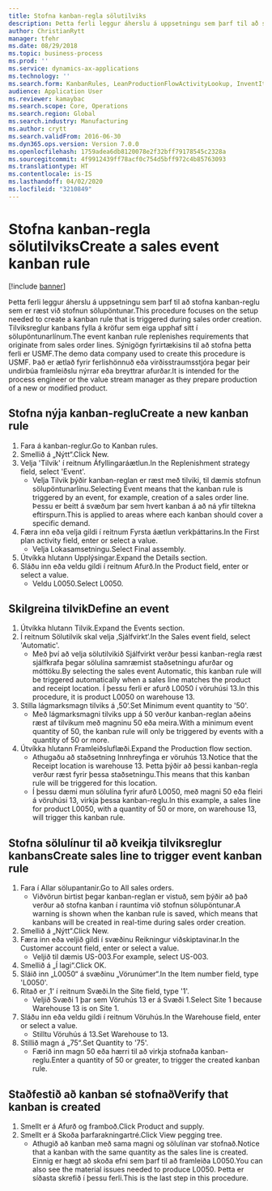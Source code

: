 ```yaml
---
title: Stofna kanban-regla sölutilviks
description: Þetta ferli leggur áherslu á uppsetningu sem þarf til að stofna kanban-reglu sem er ræst við stofnun sölupöntunar.
author: ChristianRytt
manager: tfehr
ms.date: 08/29/2018
ms.topic: business-process
ms.prod: ''
ms.service: dynamics-ax-applications
ms.technology: ''
ms.search.form: KanbanRules, LeanProductionFlowActivityLookup, InventItemIdLookupSimple, SalesTableListPage, SalesCreateOrder, SalesTable, LeanPeggingTree
audience: Application User
ms.reviewer: kamaybac
ms.search.scope: Core, Operations
ms.search.region: Global
ms.search.industry: Manufacturing
ms.author: crytt
ms.search.validFrom: 2016-06-30
ms.dyn365.ops.version: Version 7.0.0
ms.openlocfilehash: 1759adea6db8120078e2f32bff79178545c2328a
ms.sourcegitcommit: 4f9912439ff78acf0c754d5bff972c4b85763093
ms.translationtype: HT
ms.contentlocale: is-IS
ms.lasthandoff: 04/02/2020
ms.locfileid: "3210849"
---
```

# <a name="create-a-sales-event-kanban-rule"></a><span data-ttu-id="13ef1-103">Stofna kanban-regla sölutilviks</span><span class="sxs-lookup"><span data-stu-id="13ef1-103">Create a sales event kanban rule</span></span>

[!include [banner](../../includes/banner.md)]

<span data-ttu-id="13ef1-104">Þetta ferli leggur áherslu á uppsetningu sem þarf til að stofna kanban-reglu sem er ræst við stofnun sölupöntunar.</span><span class="sxs-lookup"><span data-stu-id="13ef1-104">This procedure focuses on the setup needed to create a kanban rule that is triggered during sales order creation.</span></span> <span data-ttu-id="13ef1-105">Tilviksreglur kanbans fylla á kröfur sem eiga upphaf sitt í sölupöntunarlínum.</span><span class="sxs-lookup"><span data-stu-id="13ef1-105">The event kanban rule replenishes requirements that originate from sales order lines.</span></span> <span data-ttu-id="13ef1-106">Sýnigögn fyrirtækisins til að stofna þetta ferli er USMF.</span><span class="sxs-lookup"><span data-stu-id="13ef1-106">The demo data company used to create this procedure is USMF.</span></span> <span data-ttu-id="13ef1-107">Það er ætlað fyrir ferlishönnuð eða virðisstraumsstjóra þegar þeir undirbúa framleiðslu nýrrar eða breyttrar afurðar.</span><span class="sxs-lookup"><span data-stu-id="13ef1-107">It is intended for the process engineer or the value stream manager as they prepare production of a new or modified product.</span></span>




## <a name="create-a-new-kanban-rule"></a><span data-ttu-id="13ef1-108">Stofna nýja kanban-reglu</span><span class="sxs-lookup"><span data-stu-id="13ef1-108">Create a new kanban rule</span></span>
1. <span data-ttu-id="13ef1-109">Fara á kanban-reglur.</span><span class="sxs-lookup"><span data-stu-id="13ef1-109">Go to Kanban rules.</span></span>
2. <span data-ttu-id="13ef1-110">Smellið á „Nýtt“.</span><span class="sxs-lookup"><span data-stu-id="13ef1-110">Click New.</span></span>
3. <span data-ttu-id="13ef1-111">Velja 'Tilvik' í reitnum Áfyllingaráætlun.</span><span class="sxs-lookup"><span data-stu-id="13ef1-111">In the Replenishment strategy field, select 'Event'.</span></span>
    * <span data-ttu-id="13ef1-112">Velja Tilvik þýðir kanban-reglan er ræst með tilviki, til dæmis stofnun sölupöntunarlínu.</span><span class="sxs-lookup"><span data-stu-id="13ef1-112">Selecting Event means that the kanban rule is triggered by an event, for example, creation of a sales order line.</span></span>   <span data-ttu-id="13ef1-113">Þessu er beitt á svæðum þar sem hvert kanban á að ná yfir tiltekna eftirspurn.</span><span class="sxs-lookup"><span data-stu-id="13ef1-113">This is applied to areas where each kanban should cover a specific demand.</span></span>  
4. <span data-ttu-id="13ef1-114">Færa inn eða velja gildi í reitnum Fyrsta áætlun verkþáttarins.</span><span class="sxs-lookup"><span data-stu-id="13ef1-114">In the First plan activity field, enter or select a value.</span></span>
    * <span data-ttu-id="13ef1-115">Velja Lokasamsetningu.</span><span class="sxs-lookup"><span data-stu-id="13ef1-115">Select Final assembly.</span></span>  
5. <span data-ttu-id="13ef1-116">Útvíkka hlutann Upplýsingar.</span><span class="sxs-lookup"><span data-stu-id="13ef1-116">Expand the Details section.</span></span>
6. <span data-ttu-id="13ef1-117">Sláðu inn eða veldu gildi í reitnum Afurð.</span><span class="sxs-lookup"><span data-stu-id="13ef1-117">In the Product field, enter or select a value.</span></span>
    * <span data-ttu-id="13ef1-118">Veldu L0050.</span><span class="sxs-lookup"><span data-stu-id="13ef1-118">Select L0050.</span></span>  

## <a name="define-an-event"></a><span data-ttu-id="13ef1-119">Skilgreina tilvik</span><span class="sxs-lookup"><span data-stu-id="13ef1-119">Define an event</span></span>
1. <span data-ttu-id="13ef1-120">Útvíkka hlutann Tilvik.</span><span class="sxs-lookup"><span data-stu-id="13ef1-120">Expand the Events section.</span></span>
2. <span data-ttu-id="13ef1-121">Í reitnum Sölutilvik skal velja ‚Sjálfvirkt‘.</span><span class="sxs-lookup"><span data-stu-id="13ef1-121">In the Sales event field, select 'Automatic'.</span></span>
    * <span data-ttu-id="13ef1-122">Með því að velja sölutilvikið Sjálfvirkt verður þessi kanban-regla ræst sjálfkrafa þegar sölulína samræmist staðsetningu afurðar og móttöku.</span><span class="sxs-lookup"><span data-stu-id="13ef1-122">By selecting the sales event Automatic, this kanban rule will be triggered automatically when a sales line matches the product and receipt location.</span></span> <span data-ttu-id="13ef1-123">Í þessu ferli er afurð L0050 í vöruhúsi 13.</span><span class="sxs-lookup"><span data-stu-id="13ef1-123">In this procedure, it is product L0050 on warehouse 13.</span></span>  
3. <span data-ttu-id="13ef1-124">Stilla lágmarksmagn tilviks á ‚50‘.</span><span class="sxs-lookup"><span data-stu-id="13ef1-124">Set Minimum event quantity to '50'.</span></span>
    * <span data-ttu-id="13ef1-125">Með lágmarksmagni tilviks upp á 50 verður kanban-reglan aðeins ræst af tilvikum með magninu 50 eða meira.</span><span class="sxs-lookup"><span data-stu-id="13ef1-125">With a minimum event quantity of 50, the kanban rule will only be triggered by events with a quantity of 50 or more.</span></span>  
4. <span data-ttu-id="13ef1-126">Útvíkka hlutann Framleiðsluflæði.</span><span class="sxs-lookup"><span data-stu-id="13ef1-126">Expand the Production flow section.</span></span>
    * <span data-ttu-id="13ef1-127">Athugaðu að staðsetning Innhreyfinga er vöruhús 13.</span><span class="sxs-lookup"><span data-stu-id="13ef1-127">Notice that the Receipt location is warehouse 13.</span></span> <span data-ttu-id="13ef1-128">Þetta þýðir að þessi kanban-regla verður ræst fyrir þessa staðsetningu.</span><span class="sxs-lookup"><span data-stu-id="13ef1-128">This means that this kanban rule will be triggered for this location.</span></span>  
    * <span data-ttu-id="13ef1-129">Í þessu dæmi mun sölulína fyrir afurð L0050, með magni 50 eða fleiri á vöruhúsi 13, virkja þessa kanban-reglu.</span><span class="sxs-lookup"><span data-stu-id="13ef1-129">In this example, a sales line for product L0050, with a quantity of 50 or more, on warehouse 13, will trigger this kanban rule.</span></span>  

## <a name="create-sales-line-to-trigger-event-kanban-rule"></a><span data-ttu-id="13ef1-130">Stofna sölulínur til að kveikja tilviksreglur kanbans</span><span class="sxs-lookup"><span data-stu-id="13ef1-130">Create sales line to trigger event kanban rule</span></span>
1. <span data-ttu-id="13ef1-131">Fara í Allar sölupantanir.</span><span class="sxs-lookup"><span data-stu-id="13ef1-131">Go to All sales orders.</span></span>
    * <span data-ttu-id="13ef1-132">Viðvörun birtist þegar kanban-reglan er vistuð, sem þýðir að það verður að stofna kanban í rauntíma við stofnun sölupöntunar.</span><span class="sxs-lookup"><span data-stu-id="13ef1-132">A warning is shown when the kanban rule is saved, which means that kanbans will be created in real-time during sales order creation.</span></span>  
2. <span data-ttu-id="13ef1-133">Smellið á „Nýtt“.</span><span class="sxs-lookup"><span data-stu-id="13ef1-133">Click New.</span></span>
3. <span data-ttu-id="13ef1-134">Færa inn eða veljið gildi í svæðinu Reikningur viðskiptavinar.</span><span class="sxs-lookup"><span data-stu-id="13ef1-134">In the Customer account field, enter or select a value.</span></span>
    * <span data-ttu-id="13ef1-135">Veljið til dæmis US-003.</span><span class="sxs-lookup"><span data-stu-id="13ef1-135">For example, select US-003.</span></span>  
4. <span data-ttu-id="13ef1-136">Smellið á „Í lagi“.</span><span class="sxs-lookup"><span data-stu-id="13ef1-136">Click OK.</span></span>
5. <span data-ttu-id="13ef1-137">Sláið inn „L0050“ á svæðinu „Vörunúmer“.</span><span class="sxs-lookup"><span data-stu-id="13ef1-137">In the Item number field, type 'L0050'.</span></span>
6. <span data-ttu-id="13ef1-138">Ritað er ‚1‘ í reitnum Svæði.</span><span class="sxs-lookup"><span data-stu-id="13ef1-138">In the Site field, type '1'.</span></span>
    * <span data-ttu-id="13ef1-139">Veljið Svæði 1 þar sem Vöruhús 13 er á Svæði 1.</span><span class="sxs-lookup"><span data-stu-id="13ef1-139">Select Site 1 because Warehouse 13 is on Site 1.</span></span>  
7. <span data-ttu-id="13ef1-140">Sláðu inn eða veldu gildi í reitnum Vöruhús.</span><span class="sxs-lookup"><span data-stu-id="13ef1-140">In the Warehouse field, enter or select a value.</span></span>
    * <span data-ttu-id="13ef1-141">Stilltu Vöruhús á 13.</span><span class="sxs-lookup"><span data-stu-id="13ef1-141">Set Warehouse to 13.</span></span>  
8. <span data-ttu-id="13ef1-142">Stillið magn á „75“.</span><span class="sxs-lookup"><span data-stu-id="13ef1-142">Set Quantity to '75'.</span></span>
    * <span data-ttu-id="13ef1-143">Færið inn magn 50 eða hærri til að virkja stofnaða kanban-reglu.</span><span class="sxs-lookup"><span data-stu-id="13ef1-143">Enter a quantity of 50 or greater, to trigger the created kanban rule.</span></span>  

## <a name="verify-that-kanban-is-created"></a><span data-ttu-id="13ef1-144">Staðfestið að kanban sé stofnað</span><span class="sxs-lookup"><span data-stu-id="13ef1-144">Verify that kanban is created</span></span>
1. <span data-ttu-id="13ef1-145">Smellt er á Afurð og framboð.</span><span class="sxs-lookup"><span data-stu-id="13ef1-145">Click Product and supply.</span></span>
2. <span data-ttu-id="13ef1-146">Smellt er á Skoða þarfarakningartré.</span><span class="sxs-lookup"><span data-stu-id="13ef1-146">Click View pegging tree.</span></span>
    * <span data-ttu-id="13ef1-147">Athugið að kanban með sama magni og sölulínan var stofnað.</span><span class="sxs-lookup"><span data-stu-id="13ef1-147">Notice that a kanban with the same quantity as the sales line is created.</span></span> <span data-ttu-id="13ef1-148">Einnig er hægt að skoða efni sem þarf til að framleiða L0050.</span><span class="sxs-lookup"><span data-stu-id="13ef1-148">You can also see the material issues needed to produce L0050.</span></span> <span data-ttu-id="13ef1-149">Þetta er síðasta skrefið í þessu ferli.</span><span class="sxs-lookup"><span data-stu-id="13ef1-149">This is the last step in this procedure.</span></span>  


